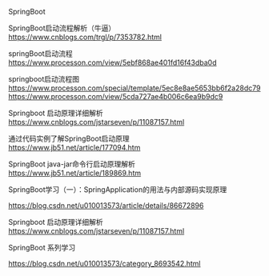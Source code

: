 
SpringBoot

SpringBoot启动流程解析（牛逼）
https://www.cnblogs.com/trgl/p/7353782.html

springBoot启动流程
https://www.processon.com/view/5ebf868ae401fd16f43dba0d

springboot启动流程图
https://www.processon.com/special/template/5ec8e8ae5653bb6f2a28dc79
https://www.processon.com/view/5cda727ae4b006c6ea9b9dc9

Springboot 启动原理详细解析
https://www.cnblogs.com/jstarseven/p/11087157.html


通过代码实例了解SpringBoot启动原理
https://www.jb51.net/article/177094.htm

SpringBoot java-jar命令行启动原理解析
https://www.jb51.net/article/189869.htm



SpringBoot学习（一）：SpringApplication的用法与内部源码实现原理

https://blog.csdn.net/u010013573/article/details/86672896


Springboot 启动原理详细解析
https://www.cnblogs.com/jstarseven/p/11087157.html


SpringBoot 系列学习

https://blog.csdn.net/u010013573/category_8693542.html


